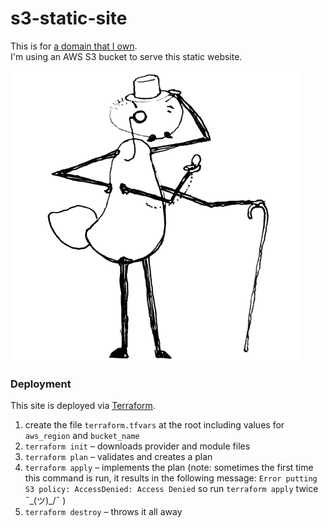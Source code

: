 # s3-static-site
This is for  [a domain that I own](http://www.ronsouthwick.com).  
I'm using an AWS S3 bucket to serve this static website.

![](images/regal_ant.gif)

### Deployment
This site is deployed via [Terraform](https://www.terraform.io/).  

1. create the file `terraform.tfvars` at the root including values for `aws_region` and `bucket_name`
2. `terraform init` – downloads provider and module files
3. `terraform plan` – validates and creates a plan
4. `terraform apply` – implements the plan
  (note: sometimes the first time this command is run, it results in the following message:
  `Error putting S3 policy: AccessDenied: Access Denied`  so run `terraform apply` twice ¯\_(ツ)_/¯ )
5. `terraform destroy` – throws it all away